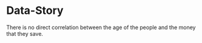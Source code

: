 # Data-Story
There is no direct correlation between the age of the people and the money that they save.

